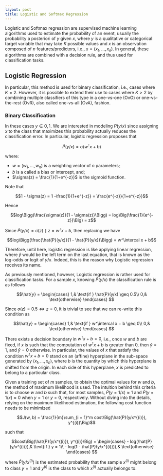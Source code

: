 ```yaml
---
layout: post
title: Logistic and Softmax Regression
---
```


Logistic and Softmax regression are supervised machine learning algorithms used to estimate the probability of an event, usually the probability a posteriori of $y$ given $x$, where $y$ is a qualitative or categorical target variable that may take $K$ possible values and $x$ is an observation composed of $n$ features/predictors, i.e., $x=(x_1,\ldots,x_n)$. In general, these algorithms are combined with a decision rule, and thus used for classification tasks.


## Logistic Regression

In particular, this method is used for binary classification, i.e., cases where $K=2$. However, it is possible to extend their use to cases where $K>2$ by combining multiple classifiers of this type in a one-vs-one (OvO) or one-vs-the-rest (OvR), also called one-vs-all (OvA), fashion.

### Binary Classification

In these cases $y \in {0, 1}$. We are interested in modeling $P(y/x)$ since assigning $x$ to the class that maximizes this probability actually reduces the classification error. In particular, logistic regression proposes that 

$$\hat{P}(y/x) = \sigma(w^\intercal x + b)$$

where:

 - $w = (w_1, \ldots, w_n)$ is a weighting vector of $n$ parameters;
 - $b$ is a called a bias or intercept, and;
 - $\sigma(z) = \frac{1}{1+e^{-z}}$ is the sigmoid function.

Note that

$$1 - \sigma(z) = 1 -\frac{1}{1+e^{-z}}  = \frac{e^{-z}}{1+e^{-z}}$$

Hence

$$log\Bigg(\frac{\sigma(z)}{1 - \sigma(z)}\Bigg) = log\Big(\frac{1}{e^{-z}}\Big) = z$$

Since $\hat{P}(y/x) = \sigma(z)~\|~z = w^\intercal x + b$, then replacing we have

$$log\Bigg(\frac{\hat{P}(y/x)}{1 - \hat{P}(y/x)}\Bigg) = w^\intercal x + b$$

Therefore, until here, logistic regression is like applying linear regression, where $\hat{y}$ would be the left term on the last equation, that is known as the log-odds or logit of $y/x$. Indeed, this is the reason why Logistic regression receives its name.

As previously mentioned, however, Logistic regression is rather used for classification tasks. 
For a sample $x$, knowing $\hat{P}(y/x)$  the classification rule is as follows

$$\hat{y} =  
\begin{cases}
    1,& \text{if } \hat{P}(y/x) \geq 0.5\\
    0,& \text{otherwise}
\end{cases}
 $$

Since $\sigma(z) = 0.5 \iff z = 0$, it is trivial to see that we can re-write this condition as 

 $$\hat{y} =  
\begin{cases}
    1,& \text{if } w^\intercal x + b \geq 0\\
    0,& \text{otherwise}
\end{cases}
 $$

There exists a decision boundary in $w^\intercal x + b = 0$, i.e., once $w$ and $b$ are fixed, if $x$ is such that the computation of $w^\intercal x + b$ is greater than $0$, then $\hat{y} = 1$, and  $\hat{y} = 0$ otherwise. In particular, the values of $x$ that satisfy the condition $w^\intercal x + b = 0$ stand on an (affine) hyperplane in the sub-space generated by $(x_1, \ldots, x_n)$, where $b$ is the quantity by which this hyperplane is shifted from the origin. In each side of this hyperplane, $x$ is predicted to belong to a particular class.

Given a training set of $m$ samples, to obtain the optimal values for $w$ and $b$, the method of maximum likelihood is used.  The intuition behind this criteria is to choose $w$ and $b$ such that, for most samples, $\hat{P}(y =1 /x) \approx 1$ and $\hat{P}(y =1 /x) \approx 0$ when $y=1$ or $y = 0$, respectively. Without diving into the details, relying on the maximum likelihood estimation, the following cost function needs to be minimized

$$J(w, b) = \frac{1}{m}\sum_{i = 1}^m cost\Big(\hat{P}(y/x^{(i)}),  y^{(i)}\Big)$$

such that 

$$cost\Big(\hat{P}(y/x^{(i)}), y^{(i)}\Big) = 
\begin{cases}
    - log(\hat{P}(y/x^{(i)}),& \text{if } y = 1\\
    - log(1 - \hat{P}(y/x^{(i)})),& \text{otherwise}
\end{cases}
 $$

where $\hat{P}(y/x^{(i)})$ is the estimated probability that the sample $x^{(i)}$ might belong to class $y=1$ and $y^{(i)}$ is the class to which $x^{(i)}$ actually belongs to. 
